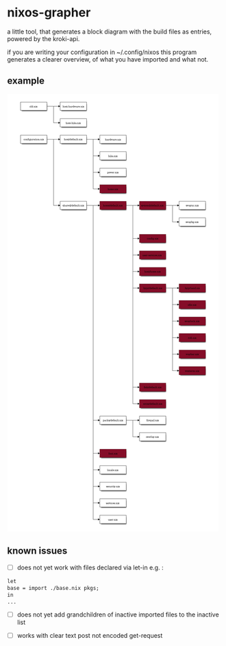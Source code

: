 # nixos-grapher

a little tool, that generates a block diagram with the build files as entries, powered by the kroki-api.

if you are writing your configuration in ~/.config/nixos this program generates a clearer overview, of what you have imported and what not. 
## example

![nixos-imports](./nix_imports.png)

## known issues 

- [ ] does not yet work with files declared via let-in e.g. : 
```
let
base = import ./base.nix pkgs;
in
...
```

- [ ] does not yet add grandchildren of inactive imported files to the inactive list
- [ ] works with clear text post not encoded get-request 

